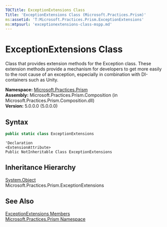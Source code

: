```yaml
---
TOCTitle: ExceptionExtensions Class
Title: 'ExceptionExtensions Class (Microsoft.Practices.Prism)'
ms:assetid: 'T:Microsoft.Practices.Prism.ExceptionExtensions'
ms:mtpsurl: 'exceptionextensions-class-mspp.md'
---
```


# ExceptionExtensions Class

Class that provides extension methods for the Exception class. These extension methods provide a mechanism for developers to get more easily to the root cause of an exception, especially in combination with DI-containers such as Unity.

**Namespace:** [Microsoft.Practices.Prism](/patterns-practices/reference/mspp-namespace)  
**Assembly:** Microsoft.Practices.Prism.Composition (in Microsoft.Practices.Prism.Composition.dll)  
**Version:** 5.0.0.0 (5.0.0.0)

## Syntax

```C#
public static class ExceptionExtensions
```

```VB
'Declaration
<ExtensionAttribute> 
Public NotInheritable Class ExceptionExtensions
```

## Inheritance Hierarchy

[System.Object](http://msdn.microsoft.com/en-us/library/e5kfa45b)  
Microsoft.Practices.Prism.ExceptionExtensions

## See Also

[ExceptionExtensions Members](/patterns-practices/reference/exceptionextensions-members-mspp)  
[Microsoft.Practices.Prism Namespace](/patterns-practices/reference/mspp-namespace)  

